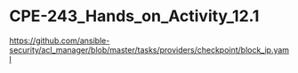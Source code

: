 # CPE-243_Hands_on_Activity_12.1

https://github.com/ansible-security/acl_manager/blob/master/tasks/providers/checkpoint/block_ip.yaml
